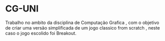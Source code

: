 # CG-UNI
Trabalho no ambito da disciplina de Computação Grafica , com o objetivo de criar uma versão simplificada de um jogo classico from scratch , neste caso o jogo escolido foi Breakout.
